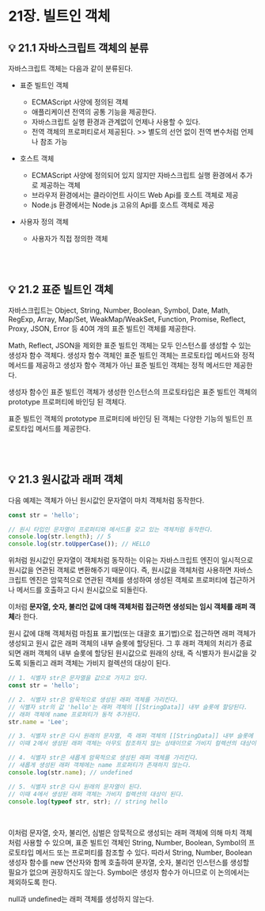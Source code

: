 # 21장. 빌트인 객체

## 💡 21.1 자바스크립트 객체의 분류

자바스크립트 객체는 다음과 같이 분류된다.

- 표준 빌트인 객체

  - ECMAScript 사양에 정의된 객체
  - 애플리케이션 전역의 공통 기능을 제공한다.
  - 자바스크립트 실행 환경과 관계없이 언제나 사용할 수 있다.
  - 전역 객체의 프로퍼티로서 제공된다. >> 별도의 선언 없이 전역 변수처럼 언제나 참조 가능

- 호스트 객체

  - ECMAScript 사양에 정의되어 있지 않지만 자바스크립트 실행 환경에서 추가로 제공하는 객체
  - 브라우저 환경에서는 클라이언트 사이드 Web Api를 호스트 객체로 제공
  - Node.js 환경에서는 Node.js 고유의 Api를 호스트 객체로 제공

- 사용자 정의 객체
  - 사용자가 직접 정의한 객체

<br><br>

## 💡 21.2 표준 빌트인 객체

자바스크립트는 Object, String, Number, Boolean, Symbol, Date, Math, RegExp, Array, Map/Set, WeakMap/WeakSet, Function, Promise, Reflect, Proxy, JSON, Error 등 40여 개의 표준 빌트인 객체를 제공한다.

Math, Reflect, JSON을 제외한 표준 빌트인 객체는 모두 인스턴스를 생성할 수 있는 생성자 함수 객체다. 생성자 함수 객체인 표준 빌트인 객체는 프로토타입 메서드와 정적 메서드를 제공하고 생성자 함수 객체가 아닌 표준 빌트인 객체는 정적 메서드만 제공한다.

생성자 함수인 표준 빌트인 객체가 생성한 인스턴스의 프로토타입은 표준 빌트인 객체의 prototype 프로퍼티에 바인딩 된 객체다.

표준 빌트인 객체의 prototype 프로퍼티에 바인딩 된 객체는 다양한 기능의 빌트인 프로토타입 메서드를 제공한다.

<br><br>

## 💡 21.3 원시값과 래퍼 객체

다음 예제는 객체가 아닌 원시값인 문자열이 마치 객체처럼 동작한다.

```js
const str = 'hello';

// 원시 타입인 문자열이 프로퍼티와 메서드를 갖고 있는 객체처럼 동작한다.
console.log(str.length); // 5
console.log(str.toUpperCase()); // HELLO
```

위처럼 원시값인 문자열이 객체처럼 동작하는 이유는 자바스크립트 엔진이 일시적으로 원시값을 연관된 객체로 변환해주기 때문이다. 즉, 원시값을 객체처럼 사용하면 자바스크립트 엔진은 암묵적으로 연관된 객체를 생성하여 생성된 객체로 프로퍼티에 접근하거나 메서드를 호출하고 다시 원시값으로 되돌린다.

이처럼 **문자열, 숫자, 불리언 값에 대해 객체처럼 접근하면 생성되는 임시 객체를 래퍼 객체**라 한다.

원시 값에 대해 객체처럼 마침표 표기법(또는 대괄호 표기법)으로 접근하면 래퍼 객체가 생성되고 원시 값은 래퍼 객체의 내부 슬롯에 할당된다. 그 후 래퍼 객체의 처리가 종료되면 래퍼 객체의 내부 슬롯에 할당된 원시값으로 원래의 상태, 즉 식별자가 원시값을 갖도록 되돌리고 래퍼 객체는 가비지 컬렉션의 대상이 된다.

```js
// 1. 식별자 str은 문자열을 값으로 가지고 있다.
const str = 'hello';

// 2. 식별자 str은 암묵적으로 생성된 래퍼 객체를 가리킨다.
// 식별자 str의 값 'hello'는 래퍼 객체의 [[StringData]] 내부 슬롯에 할당된다.
// 래퍼 객체에 name 프로퍼티가 동적 추가된다.
str.name = 'Lee';

// 3. 식별자 str은 다시 원래의 문자열, 즉 래퍼 객체의 [[StringData]] 내부 슬롯에 할당된 원시값을 갖는다.
// 이때 2에서 생성된 래퍼 객체는 아무도 참조하지 않는 상태이므로 가비지 컬렉션의 대상이 된다.

// 4. 식별자 str은 새롭게 암묵적으로 생성된 래퍼 객체를 가리킨다.
// 새롭게 생성된 래퍼 객체에는 name 프로퍼티가 존재하지 않는다.
console.log(str.name); // undefined

// 5. 식별자 str은 다시 원래의 문자열이 된다.
// 이때 4에서 생성된 래퍼 객체는 가비지 컬렉션의 대상이 된다.
console.log(typeof str, str); // string hello
```

<br>

이처럼 문자열, 숫자, 불리언, 심벌은 암묵적으로 생성되는 래퍼 객체에 의해 마치 객체처럼 사용할 수 있으며, 표준 빌트인 객체인 String, Number, Boolean, Symbol의 프로토타입 메서드 또는 프로퍼티를 참조할 수 있다. 따라서 String, Number, Boolean 생성자 함수를 new 연산자와 함께 호출하여 문자열, 숫자, 불리언 인스턴스를 생성할 필요가 없으며 권장하지도 않는다. Symbol은 생성자 함수가 아니므로 이 논의에서는 제외하도록 한다.

null과 undefined는 래퍼 객체를 생성하지 않는다.
